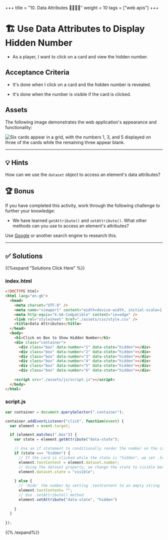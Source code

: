 +++
title = "10. Data Attributes 👩‍🎓👨‍🎓"
weight = 10
tags = ["web apis"] 
+++

# 🏗️ Use Data Attributes to Display Hidden Number

* As a player, I want to click on a card and view the hidden number.

## Acceptance Criteria

* It's done when I click on a card and the hidden number is revealed.

* It's done when the number is visible if the card is clicked.

## Assets

The following image demonstrates the web application's appearance and functionality:

![Six cards appear in a grid, with the numbers 1, 3, and 5 displayed on three of the cards while the remaining three appear blank.](../images/02-screenshot.png)

---

## 💡 Hints

How can we use the `dataset` object to access an element's data attributes? 

## 🏆 Bonus

If you have completed this activity, work through the following challenge to further your knowledge:

* We have learned `getAttribute()` and `setAttribute()`. What other methods can you use to access an element's attributes? 

Use [Google](https://www.google.com) or another search engine to research this.

---

## ✅ Solutions 
{{%expand "Solutions Click Here" %}}
### index.html
```html
<!DOCTYPE html>
<html lang="en-gb">
  <head>
    <meta charset="UTF-8" />
    <meta name="viewport" content="width=device-width, initial-scale=1.0" />
    <meta http-equiv="X-UA-Compatible" content="ie=edge" />
    <link rel="stylesheet" href="./assets/css/style.css" />
    <title>Data Attributes</title>
  </head>
  <body>
    <h1>Click on Box to Show Hidden Number</h1>
    <div class="container">
      <div class="box" data-number="1" data-state="hidden"></div>
      <div class="box" data-number="2" data-state="hidden"></div>
      <div class="box" data-number="3" data-state="hidden"></div>
      <div class="box" data-number="4" data-state="hidden"></div>
      <div class="box" data-number="5" data-state="hidden"></div>
      <div class="box" data-number="6" data-state="hidden"></div>
  
    <script src="./assets/js/script.js"></script>
  </body>
</html>
```

### script.js
```js
var container = document.querySelector(".container");

container.addEventListener("click", function(event) {
  var element = event.target;

  if (element.matches(".box")) {
    var state = element.getAttribute("data-state");

    // Use an if statement to conditionally render the number on the card
    if (state === "hidden") {
      // If the card is clicked while the state is "hidden", we set .textContent to the number 
      element.textContent = element.dataset.number;
      // Using the dataset property, we change the state to visible because the user can now see the number
      element.dataset.state = "visible";
   
    } else {
      // 'Hide' the number by setting .textContent to an empty string
      element.textContent= "";
      // Use .setAttribute() method
      element.setAttribute("data-state", "hidden")
     
    }  
  }
  
});
```
{{% /expand%}}